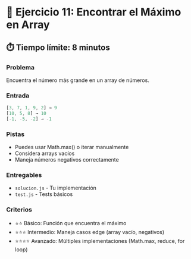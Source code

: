 # 🧩 Ejercicio 11: Encontrar el Máximo en Array

## ⏱️ **Tiempo límite: 8 minutos**

### **Problema**

Encuentra el número más grande en un array de números.

### **Entrada**

```javascript
[3, 7, 1, 9, 2] → 9
[10, 5, 8] → 10
[-1, -5, -2] → -1
```

### **Pistas**

- Puedes usar Math.max() o iterar manualmente
- Considera arrays vacíos
- Maneja números negativos correctamente

### **Entregables**

- `solucion.js` - Tu implementación
- `test.js` - Tests básicos

### **Criterios**

- ⭐⭐ Básico: Función que encuentra el máximo
- ⭐⭐⭐ Intermedio: Maneja casos edge (array vacío, negativos)
- ⭐⭐⭐⭐ Avanzado: Múltiples implementaciones (Math.max, reduce, for loop)

